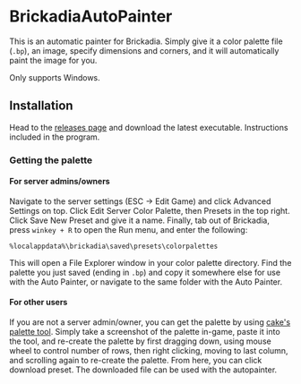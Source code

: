 # BrickadiaAutoPainter

This is an automatic painter for Brickadia. Simply give it a color palette file (`.bp`), an image, specify dimensions and corners,
and it will automatically paint the image for you.

Only supports Windows.

## Installation

Head to the [releases page](https://github.com/brickadia-community/BrickadiaAutoPainter/releases) and download the latest executable.
Instructions included in the program.

### Getting the palette

#### For server admins/owners

Navigate to the server settings (ESC -> Edit Game) and click Advanced Settings on top. Click Edit Server Color Palette, then Presets in the top right.
Click Save New Preset and give it a name. Finally, tab out of Brickadia, press `winkey + R` to open the Run menu, and enter the following:

`%localappdata%\brickadia\saved\presets\colorpalettes`

This will open a File Explorer window in your color palette directory. Find the palette you just saved (ending in `.bp`) and copy it somewhere else for use
with the Auto Painter, or navigate to the same folder with the Auto Painter.

#### For other users

If you are not a server admin/owner, you can get the palette by using [cake's palette tool](https://palette.brickadia.dev).
Simply take a screenshot of the palette in-game, paste it into the tool, and re-create the palette by first dragging down,
using mouse wheel to control number of rows, then right clicking, moving to last column, and scrolling again to re-create
the palette. From here, you can click download preset. The downloaded file can be used with the autopainter.
